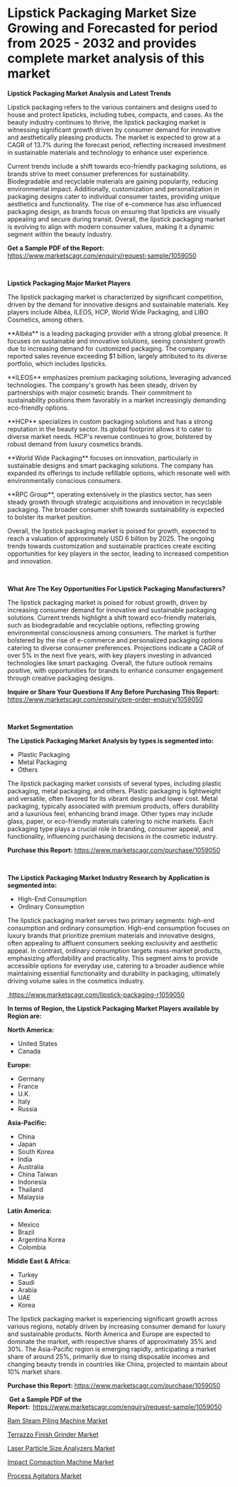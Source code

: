 <p><h1>Lipstick Packaging Market Size Growing and Forecasted for period from 2025 - 2032 and provides complete market analysis of this market</h1></p><p><strong>Lipstick Packaging Market Analysis and Latest Trends</strong></p>
<p><p>Lipstick packaging refers to the various containers and designs used to house and protect lipsticks, including tubes, compacts, and cases. As the beauty industry continues to thrive, the lipstick packaging market is witnessing significant growth driven by consumer demand for innovative and aesthetically pleasing products. The market is expected to grow at a CAGR of 13.7% during the forecast period, reflecting increased investment in sustainable materials and technology to enhance user experience.</p><p>Current trends include a shift towards eco-friendly packaging solutions, as brands strive to meet consumer preferences for sustainability. Biodegradable and recyclable materials are gaining popularity, reducing environmental impact. Additionally, customization and personalization in packaging designs cater to individual consumer tastes, providing unique aesthetics and functionality. The rise of e-commerce has also influenced packaging design, as brands focus on ensuring that lipsticks are visually appealing and secure during transit. Overall, the lipstick packaging market is evolving to align with modern consumer values, making it a dynamic segment within the beauty industry.</p></p>
<p><strong>Get a Sample PDF of the Report:&nbsp;</strong> <a href="https://www.marketscagr.com/enquiry/request-sample/1059050?utm_campaign=2176&utm_medium=2&utm_source=Github&utm_content=ia&utm_term=28022025&utm_id=lipstick-packaging">https://www.marketscagr.com/enquiry/request-sample/1059050</a></p>
<p>&nbsp;</p>
<p><strong>Lipstick Packaging Major Market Players</strong></p>
<p><p>The lipstick packaging market is characterized by significant competition, driven by the demand for innovative designs and sustainable materials. Key players include Albéa, ILEOS, HCP, World Wide Packaging, and LIBO Cosmetics, among others.</p><p>**Albéa** is a leading packaging provider with a strong global presence. It focuses on sustainable and innovative solutions, seeing consistent growth due to increasing demand for customized packaging. The company reported sales revenue exceeding $1 billion, largely attributed to its diverse portfolio, which includes lipsticks.</p><p>**ILEOS** emphasizes premium packaging solutions, leveraging advanced technologies. The company's growth has been steady, driven by partnerships with major cosmetic brands. Their commitment to sustainability positions them favorably in a market increasingly demanding eco-friendly options.</p><p>**HCP** specializes in custom packaging solutions and has a strong reputation in the beauty sector. Its global footprint allows it to cater to diverse market needs. HCP's revenue continues to grow, bolstered by robust demand from luxury cosmetics brands.</p><p>**World Wide Packaging** focuses on innovation, particularly in sustainable designs and smart packaging solutions. The company has expanded its offerings to include refillable options, which resonate well with environmentally conscious consumers. </p><p>**RPC Group**, operating extensively in the plastics sector, has seen steady growth through strategic acquisitions and innovation in recyclable packaging. The broader consumer shift towards sustainability is expected to bolster its market position.</p><p>Overall, the lipstick packaging market is poised for growth, expected to reach a valuation of approximately USD 6 billion by 2025. The ongoing trends towards customization and sustainable practices create exciting opportunities for key players in the sector, leading to increased competition and innovation.</p></p>
<p>&nbsp;</p>
<p><strong>What Are The Key Opportunities For Lipstick Packaging Manufacturers?</strong></p>
<p><p>The lipstick packaging market is poised for robust growth, driven by increasing consumer demand for innovative and sustainable packaging solutions. Current trends highlight a shift toward eco-friendly materials, such as biodegradable and recyclable options, reflecting growing environmental consciousness among consumers. The market is further bolstered by the rise of e-commerce and personalized packaging options catering to diverse consumer preferences. Projections indicate a CAGR of over 5% in the next five years, with key players investing in advanced technologies like smart packaging. Overall, the future outlook remains positive, with opportunities for brands to enhance consumer engagement through creative packaging designs.</p></p>
<p><strong>Inquire or Share Your Questions If Any Before Purchasing This Report:</strong> <a href="https://www.marketscagr.com/enquiry/pre-order-enquiry/1059050?utm_campaign=2176&utm_medium=2&utm_source=Github&utm_content=ia&utm_term=28022025&utm_id=lipstick-packaging">https://www.marketscagr.com/enquiry/pre-order-enquiry/1059050</a></p>
<p>&nbsp;</p>
<p><strong>Market Segmentation</strong></p>
<p><strong>The Lipstick Packaging Market Analysis by types is segmented into:</strong></p>
<p><ul><li>Plastic Packaging</li><li>Metal Packaging</li><li>Others</li></ul></p>
<p><p>The lipstick packaging market consists of several types, including plastic packaging, metal packaging, and others. Plastic packaging is lightweight and versatile, often favored for its vibrant designs and lower cost. Metal packaging, typically associated with premium products, offers durability and a luxurious feel, enhancing brand image. Other types may include glass, paper, or eco-friendly materials catering to niche markets. Each packaging type plays a crucial role in branding, consumer appeal, and functionality, influencing purchasing decisions in the cosmetic industry.</p></p>
<p><strong>Purchase this Report:&nbsp;</strong><a href="https://www.marketscagr.com/purchase/1059050?utm_campaign=2176&utm_medium=2&utm_source=Github&utm_content=ia&utm_term=28022025&utm_id=lipstick-packaging">https://www.marketscagr.com/purchase/1059050</a></p>
<p>&nbsp;</p>
<p><strong>The Lipstick Packaging Market Industry Research by Application is segmented into:</strong></p>
<p><ul><li>High-End Consumption</li><li>Ordinary Consumption</li></ul></p>
<p><p>The lipstick packaging market serves two primary segments: high-end consumption and ordinary consumption. High-end consumption focuses on luxury brands that prioritize premium materials and innovative designs, often appealing to affluent consumers seeking exclusivity and aesthetic appeal. In contrast, ordinary consumption targets mass-market products, emphasizing affordability and practicality. This segment aims to provide accessible options for everyday use, catering to a broader audience while maintaining essential functionality and durability in packaging, ultimately driving volume sales in the cosmetics industry.</p></p>
<p><a href="https://www.marketscagr.com/lipstick-packaging-r1059050?utm_campaign=2176&utm_medium=2&utm_source=Github&utm_content=ia&utm_term=28022025&utm_id=lipstick-packaging">&nbsp;https://www.marketscagr.com/lipstick-packaging-r1059050</a></p>
<p><strong>In terms of Region, the Lipstick Packaging Market Players available by Region are:</strong></p>
<p>
    <p> <strong> North America: </strong>
        <ul>
            <li>United States</li>
            <li>Canada</li>
        </ul>
        </p> 
    <p> <strong> Europe: </strong>
        <ul>
            <li>Germany</li>
            <li>France</li>
            <li>U.K.</li>
            <li>Italy</li>
            <li>Russia</li>
        </ul>
        </p> 
    <p> <strong> Asia-Pacific: </strong>
        <ul>
            <li>China</li>
            <li>Japan</li>
            <li>South Korea</li>
            <li>India</li>
            <li>Australia</li>
            <li>China Taiwan</li>
            <li>Indonesia</li>
            <li>Thailand</li>
            <li>Malaysia</li>
        </ul>
        </p> 
    <p> <strong> Latin America: </strong>
        <ul>
            <li>Mexico</li>
            <li>Brazil</li>
            <li>Argentina Korea</li>
            <li>Colombia</li>
        </ul>
        </p> 
    <p> <strong> Middle East & Africa: </strong>
        <ul>
            <li>Turkey</li>
            <li>Saudi</li>
            <li>Arabia</li>
            <li>UAE</li>
            <li>Korea</li>
        </ul>
    </p>
    </p>
<p><p>The lipstick packaging market is experiencing significant growth across various regions, notably driven by increasing consumer demand for luxury and sustainable products. North America and Europe are expected to dominate the market, with respective shares of approximately 35% and 30%. The Asia-Pacific region is emerging rapidly, anticipating a market share of around 25%, primarily due to rising disposable incomes and changing beauty trends in countries like China, projected to maintain about 10% market share.</p></p>
<p><strong>Purchase this Report: </strong><a href="https://www.marketscagr.com/purchase/1059050?utm_campaign=2176&utm_medium=2&utm_source=Github&utm_content=ia&utm_term=28022025&utm_id=lipstick-packaging">https://www.marketscagr.com/purchase/1059050</a></p>
<p>&nbsp;<strong>Get a Sample PDF of the Report:&nbsp;&nbsp;</strong><a href="https://www.marketscagr.com/enquiry/request-sample/1059050?utm_campaign=2176&utm_medium=2&utm_source=Github&utm_content=ia&utm_term=28022025&utm_id=lipstick-packaging">https://www.marketscagr.com/enquiry/request-sample/1059050</a></p>
<p><strong></strong></p>
<p><p><a href="https://github.com/donnettaletizia/Market-Research-Report-List-1/blob/main/ram-steam-piling-machine-market.md?utm_campaign=2176&utm_medium=2&utm_source=Github&utm_content=ia&utm_term=28022025&utm_id=lipstick-packaging">Ram Steam Piling Machine Market</a></p><p><a href="https://github.com/boisetwa16/Market-Research-Report-List-1/blob/main/terrazzo-finish-grinder-market.md?utm_campaign=2176&utm_medium=2&utm_source=Github&utm_content=ia&utm_term=28022025&utm_id=lipstick-packaging">Terrazzo Finish Grinder Market</a></p><p><a href="https://github.com/skerretflossie9297/Market-Research-Report-List-1/blob/main/laser-particle-size-analyzers-market.md?utm_campaign=2176&utm_medium=2&utm_source=Github&utm_content=ia&utm_term=28022025&utm_id=lipstick-packaging">Laser Particle Size Analyzers Market</a></p><p><a href="https://github.com/alberthagorsuch/Market-Research-Report-List-1/blob/main/impact-compaction-machine-market.md?utm_campaign=2176&utm_medium=2&utm_source=Github&utm_content=ia&utm_term=28022025&utm_id=lipstick-packaging">Impact Compaction Machine Market</a></p><p><a href="https://github.com/zupankocka/Market-Research-Report-List-1/blob/main/process-agitators-market.md?utm_campaign=2176&utm_medium=2&utm_source=Github&utm_content=ia&utm_term=28022025&utm_id=lipstick-packaging">Process Agitators Market</a></p></p>